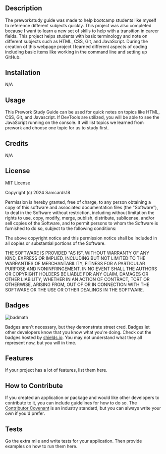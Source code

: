 # <Prework Study Guide>

## Description

 The preworkstudy guide was made to help bootcamp students like myself to reference different subjects quickly. This project was also completed because I want to learn a new set of skills to help with a transition in career fields. This project helps students with basic terminology and note on different subjects such as HTML, CSS, Git, and JavaScript. During the creation of this webpage project I learned different aspects of coding including basic items like working in the command line and setting up GitHub. 

## Installation

N/A

## Usage

This Prework Study Guide can be used for quick notes on topics like HTML, CSS, Git, and Javascript. If DevTools are utilized, you will be able to see the JavaScript running on the console. It will list topics we learned from prework and choose one topic for us to study first.

## Credits

N/A

## License

MIT License

Copyright (c) 2024 Samcards18

Permission is hereby granted, free of charge, to any person obtaining a copy
of this software and associated documentation files (the "Software"), to deal
in the Software without restriction, including without limitation the rights
to use, copy, modify, merge, publish, distribute, sublicense, and/or sell
copies of the Software, and to permit persons to whom the Software is
furnished to do so, subject to the following conditions:

The above copyright notice and this permission notice shall be included in all
copies or substantial portions of the Software.

THE SOFTWARE IS PROVIDED "AS IS", WITHOUT WARRANTY OF ANY KIND, EXPRESS OR
IMPLIED, INCLUDING BUT NOT LIMITED TO THE WARRANTIES OF MERCHANTABILITY,
FITNESS FOR A PARTICULAR PURPOSE AND NONINFRINGEMENT. IN NO EVENT SHALL THE
AUTHORS OR COPYRIGHT HOLDERS BE LIABLE FOR ANY CLAIM, DAMAGES OR OTHER
LIABILITY, WHETHER IN AN ACTION OF CONTRACT, TORT OR OTHERWISE, ARISING FROM,
OUT OF OR IN CONNECTION WITH THE SOFTWARE OR THE USE OR OTHER DEALINGS IN THE
SOFTWARE.

## Badges

![badmath](https://img.shields.io/github/languages/top/nielsenjared/badmath)

Badges aren't necessary, but they demonstrate street cred. Badges let other developers know that you know what you're doing. Check out the badges hosted by [shields.io](https://shields.io/). You may not understand what they all represent now, but you will in time.

## Features

If your project has a lot of features, list them here.

## How to Contribute

If you created an application or package and would like other developers to contribute to it, you can include guidelines for how to do so. The [Contributor Covenant](https://www.contributor-covenant.org/) is an industry standard, but you can always write your own if you'd prefer.

## Tests

Go the extra mile and write tests for your application. Then provide examples on how to run them here.
